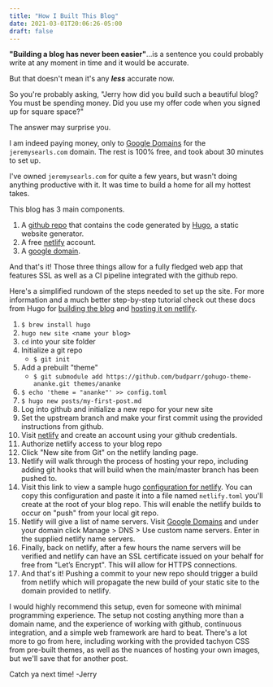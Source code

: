 ```yaml
---
title: "How I Built This Blog"
date: 2021-03-01T20:06:26-05:00
draft: false
---
```


**"Building a blog has never been easier"**...is a sentence you could probably write at any moment in time and it would be accurate.

But that doesn't mean it's any ***less*** accurate now.

So you're probably asking, "Jerry how did you build such a beautiful blog? You must be spending money. Did you use my offer code when you signed up for square space?"

The answer may surprise you. 

I am indeed paying money, only to [Google Domains](https://domains.google) for the `jeremysearls.com` domain. The rest is 100% free, and took about 30 minutes to set up.   

I've owned `jeremysearls.com` for quite a few years, but wasn't doing anything productive with it. 
It was time to build a home for all my hottest takes. 

This blog has 3 main components. 
1. A [github repo](https://github.com/jersearls/jeremysearls.com) that contains the code generated by [Hugo](https://gohugo.io), a static website generator. 
1. A free [netlify](https://app.netlify.com) account.
1. A [google domain](https://domains.google). 

And that's it! Those three things allow for a fully fledged web app that features SSL as well as a CI pipeline integrated with the github repo. 

Here's a simplified rundown of the steps needed to set up the site. For more information and a much better step-by-step tutorial check out these docs from Hugo for [building the blog](https://gohugo.io/getting-started/quick-start/) and [hosting it on netlify](https://gohugo.io/hosting-and-deployment/hosting-on-netlify/). 

1. `$ brew install hugo`
1. `hugo new site <name your blog>`
1. `cd` into your site folder
1. Initialize a git repo 
    * `$ git init` 
1. Add a prebuilt "theme" 
    * `$ git submodule add https://github.com/budparr/gohugo-theme-ananke.git themes/ananke` 
1. `$ echo 'theme = "ananke"' >> config.toml`
1. `$ hugo new posts/my-first-post.md`
1. Log into github and initialize a new repo for your new site
1. Set the upstream branch and make your first commit using the provided instructions from github.
1. Visit [netlify](https://app.netlify.com/) and create an account using your github credentials. 
1. Authorize netlify access to your blog repo
1. Click "New site from Git" on the netlify landing page.
1. Netlify will walk through the process of hosting your repo, including adding git hooks that will build when the main/master branch has been pushed to.
1. Visit this link to view a sample hugo [configuration for netlify](https://gohugo.io/hosting-and-deployment/hosting-on-netlify/#configure-hugo-version-in-netlify). You can copy this configuration and paste it into a file named `netlify.toml` you'll create at the root of your blog repo. This will enable the netlify builds to occur on "push" from your local git repo.  
1. Netlify will give a list of name servers. Visit [Google Domains](https://domains.google) and under your domain click Manage > DNS > Use custom name servers. Enter in the supplied netlify name servers. 
1. Finally, back on netlify, after a few hours the name servers will be verified and netlify can have an SSL certificate issued on your behalf for free from "Let’s Encrypt". This will allow for HTTPS connections. 
1. And that's it! Pushing a commit to your new repo should trigger a build from netlify which will propagate the new build of your static site to the domain provided to netlify. 

I would highly recommend this setup, even for someone with minimal programming experience. The setup not costing anything more than a domain name, and the experience of working with github, continuous integration, and a simple web framework are hard to beat. There's a lot more to go from here, including working with the provided tachyon CSS from pre-built themes, as well as the nuances of hosting your own images, but we'll save that for another post. 

Catch ya next time! -Jerry
